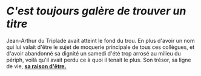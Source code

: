 # _C'est toujours galère de trouver un **titre**_
Jean-Arthur du Triplade avait atteint le fond du trou. 
En plus d'avoir un nom qui lui valait d'être le sujet de moquerie principale de tous ces collègues, et d'avoir abandonné sa dignité un samedi d'été trop arrosé au milieu du périph, voilà qu'il avait perdu ce à quoi il tenait le plus.
Son trésor, sa ligne de vie, [**sa raison d'être.**](https://www.youtube.com/watch?v=dQw4w9WgXcQ)